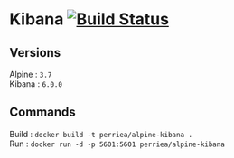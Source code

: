 # Kibana [![Build Status](https://drone.aurelienperrier.com/api/badges/Docker-example/alpine-kibana/status.svg?branch=master)](https://drone.aurelienperrier.com/Docker-example/alpine-kibana)

## Versions

Alpine : `3.7`   
Kibana : `6.0.0`

## Commands

Build : `docker build -t perriea/alpine-kibana .`   
Run : `docker run -d -p 5601:5601 perriea/alpine-kibana`
